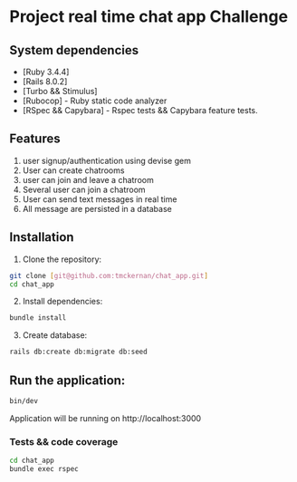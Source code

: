 # Project real time chat app Challenge

## System dependencies
* [Ruby 3.4.4]
* [Rails 8.0.2]
* [Turbo && Stimulus]
* [Rubocop] - Ruby static code analyzer
* [RSpec && Capybara] - Rspec tests && Capybara feature tests.

## Features
1. user signup/authentication using devise gem
2. User can create chatrooms
3. user can join and leave a chatroom
4. Several user can join a chatroom
5. User can send text messages in real time
6. All message are persisted in a database

## Installation

1. Clone the repository:
```bash
git clone [git@github.com:tmckernan/chat_app.git]
cd chat_app
```

2. Install dependencies:
```bash
bundle install
```

3. Create database:
```bash
rails db:create db:migrate db:seed
```

## Run the application:
```bash
bin/dev
```
Application will be running on http://localhost:3000


### Tests && code coverage

```sh
cd chat_app
bundle exec rspec
```
